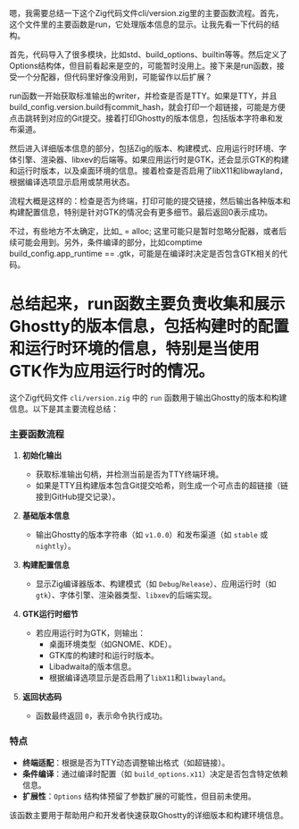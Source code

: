 嗯，我需要总结一下这个Zig代码文件cli/version.zig里的主要函数流程。首先，这个文件里的主要函数是run，它处理版本信息的显示。让我先看一下代码的结构。

首先，代码导入了很多模块，比如std、build_options、builtin等等。然后定义了Options结构体，但目前看起来是空的，可能暂时没用上。接下来是run函数，接受一个分配器，但代码里好像没用到，可能留作以后扩展？

run函数一开始获取标准输出的writer，并检查是否是TTY。如果是TTY，并且build_config.version.build有commit_hash，就会打印一个超链接，可能是方便点击跳转到对应的Git提交。接着打印Ghostty的版本信息，包括版本字符串和发布渠道。

然后进入详细版本信息的部分，包括Zig的版本、构建模式、应用运行时环境、字体引擎、渲染器、libxev的后端等。如果应用运行时是GTK，还会显示GTK的构建和运行时版本，以及桌面环境的信息。接着检查是否启用了libX11和libwayland，根据编译选项显示启用或禁用状态。

流程大概是这样的：检查是否为终端，打印可能的提交链接，然后输出各种版本和构建配置信息，特别是针对GTK的情况会有更多细节。最后返回0表示成功。

不过，有些地方不太确定，比如_ = alloc; 这里可能只是暂时忽略分配器，或者后续可能会用到。另外，条件编译的部分，比如comptime build_config.app_runtime == .gtk，可能是在编译时决定是否包含GTK相关的代码。

总结起来，run函数主要负责收集和展示Ghostty的版本信息，包括构建时的配置和运行时环境的信息，特别是当使用GTK作为应用运行时的情况。
================================================
这个Zig代码文件 `cli/version.zig` 中的 `run` 函数用于输出Ghostty的版本和构建信息。以下是其主要流程总结：

### 主要函数流程
1. **初始化输出**  
   - 获取标准输出句柄，并检测当前是否为TTY终端环境。
   - 如果是TTY且构建版本包含Git提交哈希，则生成一个可点击的超链接（链接到GitHub提交记录）。

2. **基础版本信息**  
   - 输出Ghostty的版本字符串（如 `v1.0.0`）和发布渠道（如 `stable` 或 `nightly`）。

3. **构建配置信息**  
   - 显示Zig编译器版本、构建模式（如 `Debug`/`Release`）、应用运行时（如 `gtk`）、字体引擎、渲染器类型、`libxev`的后端实现。

4. **GTK运行时细节**  
   - 若应用运行时为GTK，则输出：
     - 桌面环境类型（如GNOME、KDE）。
     - GTK库的构建时和运行时版本。
     - Libadwaita的版本信息。
     - 根据编译选项显示是否启用了`libX11`和`libwayland`。

5. **返回状态码**  
   - 函数最终返回 `0`，表示命令执行成功。

### 特点
- **终端适配**：根据是否为TTY动态调整输出格式（如超链接）。
- **条件编译**：通过编译时配置（如 `build_options.x11`）决定是否包含特定依赖信息。
- **扩展性**：`Options` 结构体预留了参数扩展的可能性，但目前未使用。

该函数主要用于帮助用户和开发者快速获取Ghostty的详细版本和构建环境信息。